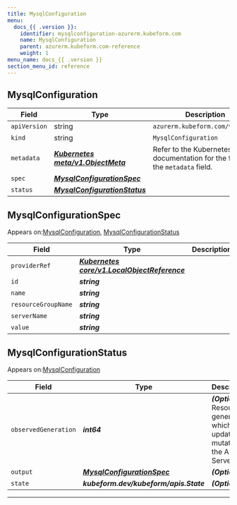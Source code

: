 ```yaml
---
title: MysqlConfiguration
menu:
  docs_{{ .version }}:
    identifier: mysqlconfiguration-azurerm.kubeform.com
    name: MysqlConfiguration
    parent: azurerm.kubeform.com-reference
    weight: 1
menu_name: docs_{{ .version }}
section_menu_id: reference
---
```


## MysqlConfiguration
| Field | Type | Description |
| ------ | ----- | ----------- |
| `apiVersion` | string | `azurerm.kubeform.com/v1alpha1` |
|    `kind` | string | `MysqlConfiguration` |
| `metadata` | ***[Kubernetes meta/v1.ObjectMeta](https://kubernetes.io/docs/reference/generated/kubernetes-api/v1.13/#objectmeta-v1-meta)***|Refer to the Kubernetes API documentation for the fields of the `metadata` field.|
| `spec` | ***[MysqlConfigurationSpec](#mysqlconfigurationspec)***||
| `status` | ***[MysqlConfigurationStatus](#mysqlconfigurationstatus)***||
## MysqlConfigurationSpec

Appears on:[MysqlConfiguration](#mysqlconfiguration), [MysqlConfigurationStatus](#mysqlconfigurationstatus)

| Field | Type | Description |
| ------ | ----- | ----------- |
| `providerRef` | ***[Kubernetes core/v1.LocalObjectReference](https://kubernetes.io/docs/reference/generated/kubernetes-api/v1.13/#localobjectreference-v1-core)***||
| `id` | ***string***||
| `name` | ***string***||
| `resourceGroupName` | ***string***||
| `serverName` | ***string***||
| `value` | ***string***||
## MysqlConfigurationStatus

Appears on:[MysqlConfiguration](#mysqlconfiguration)

| Field | Type | Description |
| ------ | ----- | ----------- |
| `observedGeneration` | ***int64***| ***(Optional)*** Resource generation, which is updated on mutation by the API Server.|
| `output` | ***[MysqlConfigurationSpec](#mysqlconfigurationspec)***| ***(Optional)*** |
| `state` | ***kubeform.dev/kubeform/apis.State***| ***(Optional)*** |
---
